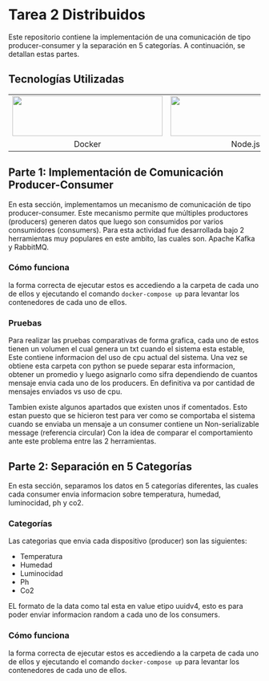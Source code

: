 # Tarea 2 Distribuidos

Este repositorio contiene la implementación de una comunicación de tipo producer-consumer y la separación en 5 categorías. A continuación, se detallan estas partes.

## Tecnologías Utilizadas

| | | | |
|:---:|:---:|:---:|:---:|
| <img src="https://www.docker.com/wp-content/uploads/2022/03/horizontal-logo-monochromatic-white.png" width="300" height="80"> | <img src="https://upload.wikimedia.org/wikipedia/commons/d/d9/Node.js_logo.svg" width="300" height="80"> | <img src="https://upload.wikimedia.org/wikipedia/commons/5/53/Apache_kafka_wordtype.svg" width="300" height="80"> | <img src="https://cdn.freebiesupply.com/logos/large/2x/rabbitmq-logo-black-and-white.png" width="80" height="80"> |
| Docker | Node.js | Kafka | RabbitMQ |


## Parte 1: Implementación de Comunicación Producer-Consumer

En esta sección, implementamos un mecanismo de comunicación de tipo producer-consumer. Este mecanismo permite que múltiples productores (producers) generen datos que luego son consumidos por varios consumidores (consumers).
Para esta actividad fue desarrollada bajo 2 herramientas muy populares en este ambito, las cuales son. Apache Kafka y RabbitMQ.

### Cómo funciona

la forma correcta de ejecutar estos es accediendo a la carpeta de cada uno de ellos y ejecutando el comando `docker-compose up` para levantar los contenedores de cada uno de ellos.

### Pruebas

Para realizar las pruebas comparativas de forma grafica, cada uno de estos tienen un volumen el cual genera un txt cuando el sistema esta estable,
Este contiene informacion del uso de cpu actual del sistema. Una vez se obtiene esta carpeta con python se puede separar esta informacion, obtener un promedio y luego asignarlo como sifra dependiendo
de cuantos mensaje envia cada uno de los producers. En definitiva va por cantidad de mensajes enviados vs uso de cpu.

Tambien existe algunos apartados que existen unos if comentados. Esto estan puesto que se hicieron test para ver como se comportaba el sistema cuando se enviaba un mensaje a un consumer contiene un Non-serializable message (referencia circular)
Con la idea de comparar el comportamiento ante este problema entre las 2 herramientas.

## Parte 2: Separación en 5 Categorías

En esta sección, separamos los datos en 5 categorías diferentes, las cuales cada consumer envia informacion sobre temperatura, humedad, luminocidad, ph y co2.

### Categorías

Las categorias que envia cada dispositivo (producer) son las siguientes:

- Temperatura 
- Humedad
- Luminocidad
- Ph
- Co2

EL formato de la data como tal esta en value etipo uuidv4, esto es para poder enviar informacion random a cada uno de los consumers.

### Cómo funciona

la forma correcta de ejecutar estos es accediendo a la carpeta de cada uno de ellos y ejecutando el comando `docker-compose up` para levantar los contenedores de cada uno de ellos.



